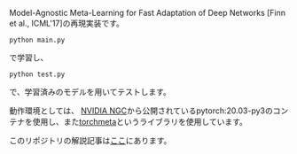 Model-Agnostic Meta-Learning for Fast Adaptation of Deep Networks [Finn et al., ICML'17]の再現実装です。

```
python main.py
```
で学習し、

```
python test.py
```
で、学習済みのモデルを用いてテストします。

動作環境としては、
[NVIDIA NGC](https://ngc.nvidia.com/catalog/containers/nvidia:pytorch)から公開されているpytorch:20.03-py3のコンテナを使用し、また[torchmeta](https://pypi.org/project/torchmeta/#description)というライブラリを使用しています。

このリポジトリの解説記事は[ここ](https://qiita.com/gen10nal/items/204bc92de1a4147e5e18)にあります。